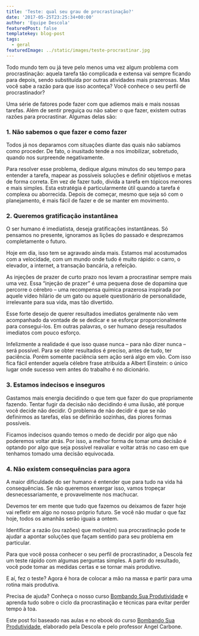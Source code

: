 ```yaml
---
title: 'Teste: qual seu grau de procrastinação?'
date: '2017-05-25T23:25:34+00:00'
author: 'Equipe Descola'
featuredPost: false
templatekey: blog-post
tags:
  - geral
featuredImage: ../static/images/teste-procrastinar.jpg
---
```


Todo mundo tem ou já teve pelo menos uma vez algum problema com procrastinação: aquela tarefa tão complicada e extensa vai sempre ficando para depois, sendo substituída por outras atividades mais prazerosas. Mas você sabe a razão para que isso aconteça? Você conhece o seu perfil de procrastinador?

Uma série de fatores pode fazer com que adiemos mais e mais nossas tarefas. Além de sentir preguiça ou não saber o que fazer, existem outras razões para procrastinar. Algumas delas são:

### 1. Não sabemos o que fazer e como fazer

Todos já nos deparamos com situações diante das quais não sabíamos como proceder. De fato, o inusitado tende a nos imobilizar, sobretudo, quando nos surpreende negativamente.

Para resolver esse problema, dedique alguns minutos do seu tempo para entender a tarefa, mapear as possíveis soluções e definir objetivos e metas de forma correta. Em vez de fazer tudo, divida a tarefa em tópicos menores e mais simples. Esta estratégia é particularmente útil quando a tarefa é complexa ou aborrecida. Depois de começar, mesmo que seja só com o planejamento, é mais fácil de fazer e de se manter em movimento.

### 2. Queremos gratificação instantânea

O ser humano é imediatista, deseja gratificações instantâneas. Só pensamos no presente, ignoramos as lições do passado e desprezamos completamente o futuro.

Hoje em dia, isso tem se agravado ainda mais. Estamos mal acostumados com a velocidade, com um mundo onde tudo é muito rápido: o carro, o elevador, a internet, a transação bancária, a refeição.

As injeções de prazer de curto prazo nos levam a procrastinar sempre mais uma vez. Essa “injeção de prazer” é uma pequena dose de dopamina que percorre o cérebro – uma recompensa química prazerosa inspirada por aquele vídeo hilário de um gato ou aquele questionário de personalidade, irrelevante para sua vida, mas tão divertido.

Esse forte desejo de querer resultados imediatos geralmente não vem acompanhado da vontade de se dedicar e se esforçar proporcionalmente para consegui-los. Em outras palavras, o ser humano deseja resultados imediatos com pouco esforço.

Infelizmente a realidade é que isso quase nunca – para não dizer nunca – será possível. Para se obter resultados é preciso, antes de tudo, ter paciência. Porém somente paciência sem ação será algo em vão. Com isso fica fácil entender aquela célebre frase atribuída a Albert Einstein: o único lugar onde sucesso vem antes do trabalho é no dicionário.

### 3. Estamos indecisos e inseguros

Gastamos mais energia decidindo o que tem que fazer do que propriamente fazendo. Tentar fugir da decisão não decidindo é uma ilusão, até porque você decide não decidir. O problema de não decidir é que se não definirmos as tarefas, elas se definirão sozinhas, das piores formas possíveis.

Ficamos indecisos quando temos o medo de decidir por algo que não poderemos voltar atrás. Por isso, a melhor forma de tomar uma decisão é optando por algo que seja possível reavaliar e voltar atrás no caso em que tenhamos tomado uma decisão equivocada.

### 4. Não existem consequências para agora

A maior dificuldade do ser humano é entender que para tudo na vida há consequências. Se não queremos enxergar isso, vamos tropeçar desnecessariamente, e provavelmente nos machucar.

Devemos ter em mente que tudo que fazemos ou deixamos de fazer hoje vai refletir em algo no nosso próprio futuro. Se você não mudar o que faz hoje, todos os amanhãs serão iguais a ontem.

Identificar a razão (ou razões) que motiva(m) sua procrastinação pode te ajudar a apontar soluções que façam sentido para seu problema em particular.

Para que você possa conhecer o seu perfil de procrastinador, a Descola fez um teste rápido com algumas perguntas simples. A partir do resultado, você pode tomar as medidas certas e se tornar mais produtivo.

<div class="surveykiwi" data-height="480px" data-src="//surveykiwi.com/w/campaign/5276" data-width="100%"></div><script charset="utf-8" type="text/javascript">
(function() {var sk = document.createElement('script'); sk.type = 'text/javascript'; sk.async = true; sk.src = ('https:' == document.location.protocol ? 'https://' : 'http://') + 'surveykiwi.com/assets/scripts/embedded/script.js'; var s = document.getElementsByTagName('script')[0]; s.parentNode.insertBefore(sk, s);  })();
</script>

E aí, fez o teste? Agora é hora de colocar a mão na massa e partir para uma rotina mais produtiva.

Precisa de ajuda? Conheça o nosso curso [Bombando Sua Produtividade](https://descola.org/curso/bombando-sua-produtividade) e aprenda tudo sobre o ciclo da procrastinação e técnicas para evitar perder tempo à toa.

Este post foi baseado nas aulas e no ebook do curso [Bombando Sua Produtividade](https://descola.org/curso/bombando-sua-produtividade), elaborado pela Descola e pelo professor Angel Carbone.
